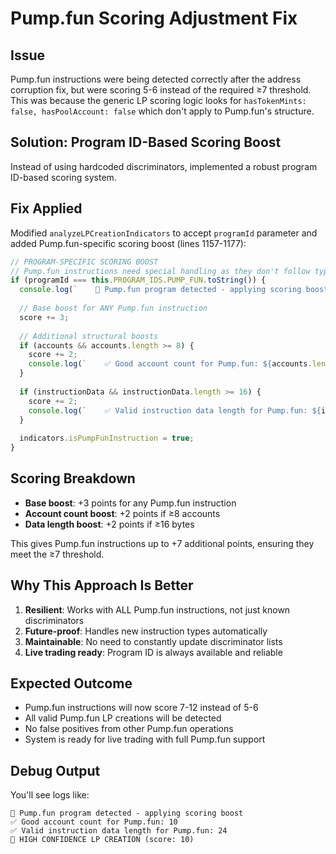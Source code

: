 # Pump.fun Scoring Adjustment Fix

## Issue
Pump.fun instructions were being detected correctly after the address corruption fix, but were scoring 5-6 instead of the required ≥7 threshold. This was because the generic LP scoring logic looks for `hasTokenMints: false, hasPoolAccount: false` which don't apply to Pump.fun's structure.

## Solution: Program ID-Based Scoring Boost
Instead of using hardcoded discriminators, implemented a robust program ID-based scoring system.

## Fix Applied
Modified `analyzeLPCreationIndicators` to accept `programId` parameter and added Pump.fun-specific scoring boost (lines 1157-1177):

```javascript
// PROGRAM-SPECIFIC SCORING BOOST
// Pump.fun instructions need special handling as they don't follow typical LP patterns
if (programId === this.PROGRAM_IDS.PUMP_FUN.toString()) {
  console.log(`    🚀 Pump.fun program detected - applying scoring boost`);
  
  // Base boost for ANY Pump.fun instruction
  score += 3;
  
  // Additional structural boosts
  if (accounts && accounts.length >= 8) {
    score += 2;
    console.log(`    ✅ Good account count for Pump.fun: ${accounts.length}`);
  }
  
  if (instructionData && instructionData.length >= 16) {
    score += 2;
    console.log(`    ✅ Valid instruction data length for Pump.fun: ${instructionData.length}`);
  }
  
  indicators.isPumpFunInstruction = true;
}
```

## Scoring Breakdown
- **Base boost**: +3 points for any Pump.fun instruction
- **Account count boost**: +2 points if ≥8 accounts
- **Data length boost**: +2 points if ≥16 bytes

This gives Pump.fun instructions up to +7 additional points, ensuring they meet the ≥7 threshold.

## Why This Approach Is Better
1. **Resilient**: Works with ALL Pump.fun instructions, not just known discriminators
2. **Future-proof**: Handles new instruction types automatically
3. **Maintainable**: No need to constantly update discriminator lists
4. **Live trading ready**: Program ID is always available and reliable

## Expected Outcome
- Pump.fun instructions will now score 7-12 instead of 5-6
- All valid Pump.fun LP creations will be detected
- No false positives from other Pump.fun operations
- System is ready for live trading with full Pump.fun support

## Debug Output
You'll see logs like:
```
🚀 Pump.fun program detected - applying scoring boost
✅ Good account count for Pump.fun: 10
✅ Valid instruction data length for Pump.fun: 24
🎯 HIGH CONFIDENCE LP CREATION (score: 10)
```